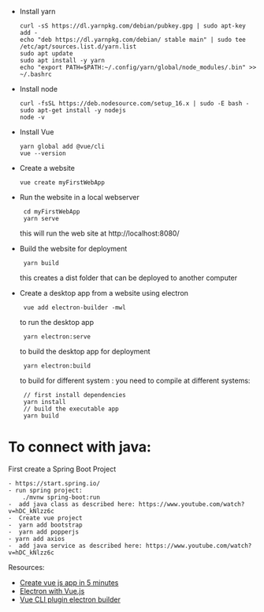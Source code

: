 
- Install yarn
   
      curl -sS https://dl.yarnpkg.com/debian/pubkey.gpg | sudo apt-key add -
      echo "deb https://dl.yarnpkg.com/debian/ stable main" | sudo tee /etc/apt/sources.list.d/yarn.list
      sudo apt update 
      sudo apt install -y yarn
      echo "export PATH=$PATH:~/.config/yarn/global/node_modules/.bin" >> ~/.bashrc

- Install node

      curl -fsSL https://deb.nodesource.com/setup_16.x | sudo -E bash -
      sudo apt-get install -y nodejs
      node -v
          
- Install Vue

      yarn global add @vue/cli
      vue --version

- Create a website
   
      vue create myFirstWebApp

- Run the website in a local webserver
       
       cd myFirstWebApp
       yarn serve

    this will run the web site at http://localhost:8080/    

- Build the website for deployment

       yarn build

    this creates a dist folder that can be deployed to another computer    
 
- Create a desktop app from a website using electron

       vue add electron-builder -mwl
       
    to run the desktop app

       yarn electron:serve 

    to build the desktop app for deployment   
       
       yarn electron:build

    to build for different system : you need to compile at different systems:

       // first install dependencies 
       yarn install   
       // build the executable app
       yarn build


# To connect with java:

First create a Spring Boot Project 
 
    - https://start.spring.io/
    - run spring project:
        ./mvnw spring-boot:run
    -  add java class as described here: https://www.youtube.com/watch?v=hDC_kNlzz6c 
    -  Create vue project
    -  yarn add bootstrap     
    -  yarn add popperjs
    - yarn add axios
    -  add java service as described here: https://www.youtube.com/watch?v=hDC_kNlzz6c 

Resources:

- [Create vue js app in 5 minutes](https://www.blog.duomly.com/vue-js-tutorial-how-to-create-vue-js-app-in-5-minutes)
- [Electron with Vue.js](https://www.youtube.com/watch?v=Fl7---SEORQ)
- [Vue CLI plugin electron builder](https://github.com/nklayman/vue-cli-plugin-electron-builder)
